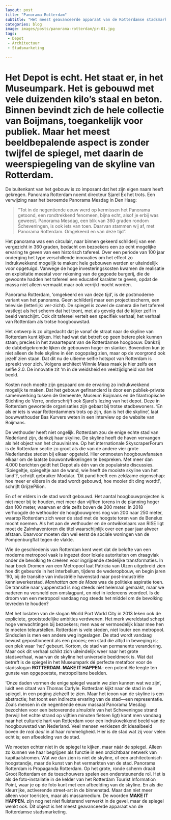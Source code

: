 ```yaml
---
layout: post
title: "Panorama Rotterdam"
subtitle: "Het meest geavanceerde apparaat van de Rotterdamse stadsmarketing."
categories: blog
image: images/posts/panorama-rotterdam/pr-01.jpg
tags:
 - Depot
 - Architectuur
 - Stadsmarketing

---
```

# Het Depot is echt. Het staat er, in het Museumpark. Het is gebouwd met vele duizenden kilo’s staal en beton. Binnen bevindt zich de hele collectie van Boijmans, toegankelijk voor publiek. Maar het meest beeldbepalende aspect is zonder twijfel de spiegel, met daarin de weerspiegeling van de skyline van Rotterdam.

De buitenkant van het gebouw is zo imposant dat het zijn eigen naam heeft gekregen. Panorama Rotterdam noemt directeur Sjarel Ex het trots. Een verwijzing naar het beroemde Panorama Mesdag in Den Haag:

>“Tot in de negentiende eeuw werd op kermissen het Panorama getoond, een rondtrekkend fenomeen, bijna echt, alsof je erbij was geweest. Panorama Mesdag, een blik van 360 graden rondom Scheveningen, is ook iets van toen. Daarvan stammen wij af, met Panorama Rotterdam. Omgekeerd en van deze tijd”.

Het panorama was een circulair, naar binnen gekeerd schilderij van een vergezicht in 360 graden, bedacht om bezoekers een zo echt mogelijke ervaring te geven van een historisch tafereel. Over een periode van 100 jaar onderging het type verschillende innovaties om het effect zo indrukwekkend mogelijk te maken: hele gebouwen werden er uiteindelijk voor opgetuigd. Vanwege de hoge investeringskosten kwamen de realisatie en exploitatie meestal voor rekening van de gegoede burgerij, die de gewoonte hadden het tafereel een educatief karakter te geven, opdat de massa niet alleen vermaakt maar ook verrijkt mocht worden.

Panorama Rotterdam, ‘omgekeerd en van deze tijd’, is de postmoderne variant van het panorama. Geen schilderij maar een projectiescherm, een televisie (letterlijk: ver-zicht). De spiegel is zowel de camera die het tafereel vastlegt als het scherm dat het toont, met als gevolg dat de kijker zelf in beeld verschijnt. Ook dit tafereel vertelt een specifiek verhaal; het verhaal van Rotterdam als trotse hoogbouwstad.

Het ontwerp is zo uitgedacht dat je vanaf de straat naar de skyline van Rotterdam kunt kijken. Het had wat dat betreft op geen betere plek kunnen staan; precíes in het zwaartepunt van de Rotterdamse hoogbouw. Dankzij de dubbelgekromde lijken de gebouwen hoger en slanker. Bovendien kun je niet alleen de hele skyline in één oogopslag zien, maar op de voorgrond ook jezelf zien staan. Dat dit nu de ultieme selfie hotspot van Rotterdam is spreekt voor zich. Volgens architect Winnie Maas maak je hier zelfs een selfie 2.0. De innovatie zit ‘m in de weidsheid en veelzijdigheid van het beeld.

Kosten noch moeite zijn gespaard om de ervaring zo indrukwekkend mogelijk te maken. Dat het gebouw gefinancierd is door een publiek-private samenwerking tussen de Gemeente, Museum Boijmans en de filantropische Stichting de Verre, onderschrijft ook Sjarel’s lezing van het depot. Deze in Rotterdam gewortelde organisaties zijn gebaat bij trotse stadbewoners. ‘En als er iets is waar Rotterdammers trots op zijn, dan is het die skyline’, laat bouwwethouder Bas Kurvers weten in een interview op de website van Boijmans.

De wethouder heeft niet ongelijk. Rotterdam zou de enige echte stad van Nederland zijn, dankzij haar skyline. De skyline heeft de haven vervangen als hét object van het chauvinisme. Op het internationale SkyscraperForum is de Rotterdam sectie zo groot als die van de andere vier grote Nederlandse steden bij elkaar opgeteld. Hier ontmoeten hoogbouwfanaten elkaar om de laatste bouwontwikkelingen te bespreken. Met meer dan 4.000 berichten geldt het Depot als één van de populairste discussies. ‘Spiegeltje, spiegeltje aan de wand, wie heeft de mooiste skyline van het land’?, schrijft gebruiker Modular. ‘Dit pand heeft een zeldzame eigenschap: hoe meer er elders in de stad wordt gebouwd, hoe mooier dit ding wordt!’, schrijft GrijzePilion.

En of er elders in de stad wordt gebouwd. Het aantal hoogbouwprojecten is niet meer bij te houden, met meer dan vijftien torens in de planning hoger dan 100 meter, waarvan er drie zelfs boven de 200 meter. In 2018 verhoogde de wethouder de hoogbouwgrens nog van 200 naar 250 meter, waarop Rotterdam zich weer de stad met de hoogste toren van de Benelux mocht noemen. Als het aan de wethouder en de ontwikkelaars van RISE ligt moet de Zalmhaventoren die titel waarschijnlijk over een paar jaar alweer afstaan. Daarvoor moeten dan wel eerst de sociale woningen van de Pompenburgflat tegen de vlakte.

Wie de geschiedenis van Rotterdam kent weet dat de belofte van een moderne metropool vaak is ingezet door lokale autoriteiten om draagvlak onder de bevolking te creëren voor ingrijpende stedelijke transformaties. In haar boek Dromen van een Metropool laat Patricia van Ulzen uitgebreid zien hoe dit gebeurde in het interbellum, tijdens de wederopbouw, en begin jaren ‘90, bij de transitie van industriële havenstad naar post-industriële kenniswerkerstad. _Manhattan aan de Maas_ was de politieke aspiratie toen. De transitie naar yuppenstad is nog steeds niet helemaal gemaakt, maar we naderen nu versneld een omslagpunt, en niet in iedereens voordeel. Is de droom van een metropool vandaag nog steeds het middel om de bevolking tevreden te houden?

Met het loslaten van de slogan World Port World City in 2013 leken ook de expliciete, grootstedelijke ambities verdwenen. Het merk wereldstad schept hoge verwachtingen bij bezoekers; men was er vermoedelijk klaar mee hen te moeten teleurstellen. Rotterdam is vele steden, niet louter een metropool. Sindsdien is men een andere weg ingeslagen. De stad wordt vandaag bewust gepositioneerd als een proces; een stad die altijd in beweging is; een plek waar ‘het’ gebeurt. Kortom, de stad van permanente verandering. Maar ook dit verhaal schikt zich uiteindelijk weer naar het grote stadsverhaal, waarvan de skyline het universele beeldmerk is. Wat dat betreft is de spiegel in het Museumpark dé perfecte metafoor voor de stadsslogan **ROTTERDAM. MAKE IT HAPPEN.**: een potentiële leegte ten gunste van opgepoetste, metropolitane beelden.

‘Onze daden vormen de enige spiegel waarin we zien kunnen wat we zijn’, luidt een citaat van Thomas Carlyle. Rotterdam kijkt naar de stad in de spiegel, in een poging zichzelf te zien. Maar het icoon van de skyline is een abstractie; het toont een indirecte ervaring van de stad—een representatie. Zoals mensen in de negentiende eeuw massaal Panorama Mesdag bezochten voor een betoverende _simulatie_ van het Scheveningse strand (terwijl het echte strand op vijftien minuten fietsen ligt) komt men vandaag naar het culturele hart van Rotterdam voor een indrukwekkend beeld van de hoogbouwstad van Nederland. Veel mensen verkiezen dit ideaalbeeld boven de _real deal_ in al haar rommeligheid. Hier is de stad wat zij voor velen echt is; een afbeelding van de stad.

We moeten echter niet ín de spiegel te kijken, maar náár de spiegel. Alleen zo kunnen we haar begrijpen als functie in een onzichtbaar netwerk van kapitaalstromen. Wat we dan zien is niet de skyline, of een architectonisch hoogstandje, maar de kunst van het vermarkten van de stad. Panorama Rotterdam is Propaganda Rotterdam. Op het grote, ronde scherm draait Groot Rotterdam en de toeschouwers spelen een ondersteunende rol. Het is als de foto-installatie in de kelder van het Rotterdam Tourist Information Point, waar je op de foto kunt met een afbeelding van de skyline. En als die kleurrijke, activerende street-art in de binnenstad. Maar dan niet meer alleen voor toeristen, maar als massamedium. De woorden **MAKE IT HAPPEN.** zijn nog net niet fluisterend verwerkt in de gevel, maar de spiegel wenkt ook. Dit object is het meest geavanceerde apparaat van de Rotterdamse stadsmarketing.

